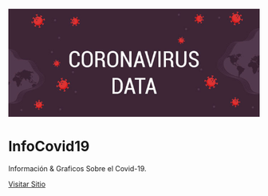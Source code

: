 ![Coronavirus Data](./imagenes/README.jpg)

# InfoCovid19

Información & Graficos Sobre el Covid-19.

[Visitar Sitio](http://www.infocovid19.cl)